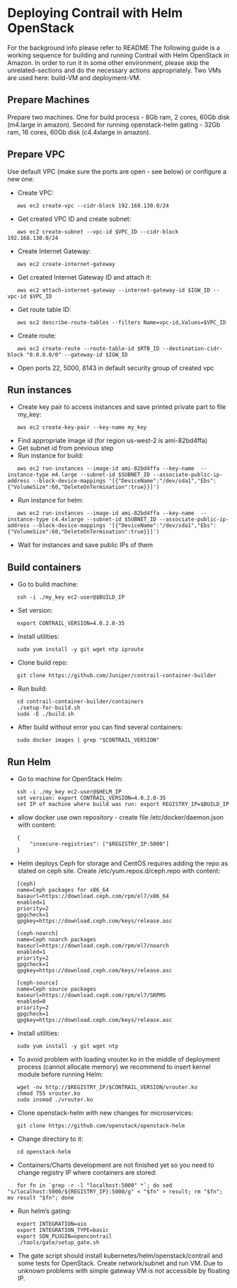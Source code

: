 # Deploying Contrail with Helm OpenStack

For the background info  please refer to README
The following guide is a working sequence for building and running Contrail with Helm OpenStack in Amazon. In order to run it in some other environment, please skip the unrelated-sections and do the necessary actions appropriately.
Two VMs are used here: build-VM and deployment-VM.

## Prepare Machines
 
Prepare two machines. One for build process - 8Gb ram, 2 cores, 60Gb disk (m4.large in amazon). Second for running openstack-helm gating - 32Gb ram, 16 cores, 60Gb disk (c4.4xlarge in amazon).

## Prepare VPC

Use default VPC (make sure the ports are open - see below) or configure a new one:
* Create VPC: 
```
   aws ec2 create-vpc --cidr-block 192.168.130.0/24
```
* Get created VPC ID and create subnet: 
```
   aws ec2 create-subnet --vpc-id $VPC_ID --cidr-block 192.168.130.0/24
```
* Create Internet Gateway: 
```
   aws ec2 create-internet-gateway
```
* Get created Internet Gateway ID and attach it: 
```
   aws ec2 attach-internet-gateway --internet-gateway-id $IGW_ID --vpc-id $VPC_ID
```
* Get route table ID: 
```
   aws ec2 describe-route-tables --filters Name=vpc-id,Values=$VPC_ID
```
* Create route: 
```
   aws ec2 create-route --route-table-id $RTB_ID --destination-cidr-block "0.0.0.0/0" --gateway-id $IGW_ID
```
* Open ports 22, 5000, 8143 in default security group of created vpc

## Run instances
* Create key pair to access instances and save printed private part to file my_key: 
```
   aws ec2 create-key-pair --key-name my_key
```
* Find appropriate image id (for region us-west-2 is ami-82bd4ffa)
* Get subnet id from previous step
* Run instance for build: 
```
   aws ec2 run-instances --image-id ami-82bd4ffa --key-name  --instance-type m4.large --subnet-id $SUBNET_ID --associate-public-ip-address --block-device-mappings '[{"DeviceName":"/dev/sda1","Ebs":{"VolumeSize":60,"DeleteOnTermination":true}}]')
```
* Run instance for helm: 
```
   aws ec2 run-instances --image-id ami-82bd4ffa --key-name  --instance-type c4.4xlarge --subnet-id $SUBNET_ID --associate-public-ip-address --block-device-mappings '[{"DeviceName":"/dev/sda1","Ebs":{"VolumeSize":60,"DeleteOnTermination":true}}]')
```
* Wait for instances and save public IPs of them

## Build containers

* Go to build machine:
```
   ssh -i ./my_key ec2-user@$BUILD_IP
```
* Set version: 
```
   export CONTRAIL_VERSION=4.0.2.0-35
```
* Install utilities: 
```
   sudo yum install -y git wget ntp iproute
```
* Clone build repo: 
```
   git clone https://github.com/Juniper/contrail-container-builder
```
* Run build:
```
   cd contrail-container-builder/containers
   ./setup-for-build.sh
   sudo -E ./build.sh
```
* After build without error you can find several containers: 
```
   sudo docker images | grep "$CONTRAIL_VERSION"
```

## Run Helm

* Go to machine for OpenStack Helm: 
```
   ssh -i ./my_key ec2-user@$HELM_IP
   set version: export CONTRAIL_VERSION=4.0.2.0-35
   set IP of machine where build was run: export REGISTRY_IP=$BUILD_IP
```
* allow docker use own repository - create file /etc/docker/daemon.json with content: 
```
   {
       "insecure-registries": ["$REGISTRY_IP:5000"]
   }
```
* Helm deploys Ceph for storage and CentOS requires adding the repo as stated on ceph site. Create /etc/yum.repos.d/ceph.repo with content:
```
   [ceph]
   name=Ceph packages for x86_64
   baseurl=https://download.ceph.com/rpm/el7/x86_64
   enabled=1
   priority=2
   gpgcheck=1
   gpgkey=https://download.ceph.com/keys/release.asc

   [ceph-noarch]
   name=Ceph noarch packages
   baseurl=https://download.ceph.com/rpm/el7/noarch
   enabled=1
   priority=2
   gpgcheck=1
   gpgkey=https://download.ceph.com/keys/release.asc

   [ceph-source]
   name=Ceph source packages
   baseurl=https://download.ceph.com/rpm/el7/SRPMS
   enabled=0
   priority=2
   gpgcheck=1
   gpgkey=https://download.ceph.com/keys/release.asc
```
* Install utilities: 
```
   sudo yum install -y git wget ntp
```
* To avoid problem with loading vrouter.ko in the middle of deployment process (cannot allocate memory) we recommend to insert kernel module before running Helm:
```
   wget -nv http://$REGISTRY_IP/$CONTRAIL_VERSION/vrouter.ko
   chmod 755 vrouter.ko
   sudo insmod ./vrouter.ko
```
* Clone openstack-helm with new changes for microservices: 
```
   git clone https://github.com/openstack/openstack-helm
```
* Change directory to it: 
```
   cd openstack-helm
```
* Containers/Charts development are not finished yet so you need to change registry IP where containers are stored:
```
   for fn in `grep -r -l "localhost:5000" *`; do sed "s/localhost:5000/${REGISTRY_IP}:5000/g" < "$fn" > result; rm "$fn"; mv result "$fn"; done
```
* Run helm’s gating:
```
   export INTEGRATION=aio
   export INTEGRATION_TYPE=basic
   export SDN_PLUGIN=opencontrail
   ./tools/gate/setup_gate.sh
```
* The gate script should install kubernetes/helm/openstack/contrail and some tests for OpenStack. Create network/subnet and run VM. Due to unknown problems with simple gateway VM is not accessible by floating IP.

